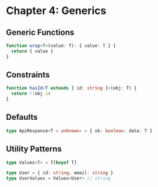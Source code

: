 # Chapter 4: Generics

## Generic Functions

```ts
function wrap<T>(value: T): { value: T } {
  return { value }
}
```

## Constraints

```ts
function hasId<T extends { id: string }>(obj: T) {
  return !!obj.id
}
```

## Defaults

```ts
type ApiResponse<T = unknown> = { ok: boolean; data: T }
```

## Utility Patterns

```ts
type Values<T> = T[keyof T]

type User = { id: string; email: string }
type UserValues = Values<User> // string
```
